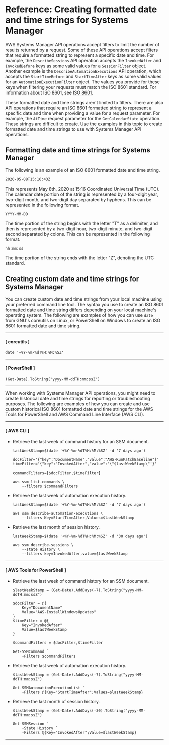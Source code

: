 # Reference: Creating formatted date and time strings for Systems Manager<a name="systems-manager-datetime-strings"></a>

AWS Systems Manager API operations accept filters to limit the number of results returned by a request\. Some of these API operations accept filters that require a formatted string to represent a specific date and time\. For example, the `DescribeSessions` API operation accepts the `InvokedAfter` and `InvokedBefore` keys as some valid values for a `SessionFilter` object\. Another example is the `DescribeAutomationExecutions` API operation, which accepts the `StartTimeBefore` and `StartTimeAfter` keys as some valid values for an `AutomationExecutionFilter` object\. The values you provide for these keys when filtering your requests must match the ISO 8601 standard\. For information about ISO 8601, see [ISO 8601](https://www.iso.org/iso-8601-date-and-time-format.html)\.

These formatted date and time strings aren't limited to filters\. There are also API operations that require an ISO 8601 formatted string to represent a specific date and time when providing a value for a request parameter\. For example, the `AtTime` request parameter for the `GetCalendarState` operation\. These strings are difficult to create\. Use the examples in this topic to create formatted date and time strings to use with Systems Manager API operations\.

## Formatting date and time strings for Systems Manager<a name="systems-manager-datetime-strings-format"></a>

The following is an example of an ISO 8601 formatted date and time string\.

```
2020-05-08T15:16:43Z
```

This represents May 8th, 2020 at 15:16 Coordinated Universal Time \(UTC\)\. The calendar date portion of the string is represented by a four\-digit year, two\-digit month, and two\-digit day separated by hyphens\. This can be represented in the following format\.

```
YYYY-MM-DD
```

The time portion of the string begins with the letter "T" as a delimiter, and then is represented by a two\-digit hour, two\-digit minute, and two\-digit second separated by colons\. This can be represented in the following format\.

```
hh:mm:ss
```

The time portion of the string ends with the letter "Z", denoting the UTC standard\.

## Creating custom date and time strings for Systems Manager<a name="systems-manager-datetime-strings-custom"></a>

You can create custom date and time strings from your local machine using your preferred command line tool\. The syntax you use to create an ISO 8601 formatted date and time string differs depending on your local machine's operating system\. The following are examples of how you can use `date` from GNU's coreutils on Linux, or PowerShell on Windows to create an ISO 8601 formatted date and time string\.

------
#### [ coreutils ]

```
date '+%Y-%m-%dT%H:%M:%SZ'
```

------
#### [ PowerShell ]

```
(Get-Date).ToString("yyyy-MM-ddTH:mm:ssZ")
```

------

When working with Systems Manager API operations, you might need to create historical date and time strings for reporting or troubleshooting purposes\. The following are examples of how you can create and use custom historical ISO 8601 formatted date and time strings for the AWS Tools for PowerShell and AWS Command Line Interface \(AWS CLI\)\.

------
#### [ AWS CLI ]
+ Retrieve the last week of command history for an SSM document\.

  ```
  lastWeekStamp=$(date '+%Y-%m-%dT%H:%M:%SZ' -d '7 days ago')
  
  docFilter='{"key":"DocumentName","value":"AWS-RunPatchBaseline"}'
  timeFilter='{"key":"InvokedAfter","value":'\"$lastWeekStamp\"'}'
  
  commandFilters=[$docFilter,$timeFilter]
  
  aws ssm list-commands \
      --filters $commandFilters
  ```
+ Retrieve the last week of automation execution history\.

  ```
  lastWeekStamp=$(date '+%Y-%m-%dT%H:%M:%SZ' -d '7 days ago')
  
  aws ssm describe-automation-executions \
      --filters Key=StartTimeAfter,Values=$lastWeekStamp
  ```
+ Retrieve the last month of session history\.

  ```
  lastWeekStamp=$(date '+%Y-%m-%dT%H:%M:%SZ' -d '30 days ago')
  
  aws ssm describe-sessions \
      --state History \
      --filters key=InvokedAfter,value=$lastWeekStamp
  ```

------
#### [ AWS Tools for PowerShell ]
+ Retrieve the last week of command history for an SSM document\.

  ```
  $lastWeekStamp = (Get-Date).AddDays(-7).ToString("yyyy-MM-ddTH:mm:ssZ")
  
  $docFilter = @{
      Key="DocumentName"
      Value="AWS-InstallWindowsUpdates"
  }
  $timeFilter = @{
      Key="InvokedAfter"
      Value=$lastWeekStamp
  }
  
  $commandFilters = $docFilter,$timeFilter
  
  Get-SSMCommand `
      -Filters $commandFilters
  ```
+ Retrieve the last week of automation execution history\.

  ```
  $lastWeekStamp = (Get-Date).AddDays(-7).ToString("yyyy-MM-ddTH:mm:ssZ")
  
  Get-SSMAutomationExecutionList `
      -Filters @{Key="StartTimeAfter";Values=$lastWeekStamp}
  ```
+ Retrieve the last month of session history\.

  ```
  $lastWeekStamp = (Get-Date).AddDays(-30).ToString("yyyy-MM-ddTH:mm:ssZ")
  
  Get-SSMSession `
      -State History `
      -Filters @{Key="InvokedAfter";Value=$lastWeekStamp}
  ```

------